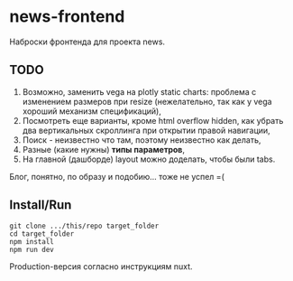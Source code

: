 # news-frontend
Наброски фронтенда для проекта news.

## TODO

1. Возможно, заменить vega на plotly static charts: проблема с изменением размеров при resize (нежелательно, так как у vega хороший механизм спецификаций),
2. Посмотреть еще варианты, кроме html overflow hidden, как убрать два вертикальных скроллинга при открытии правой навигации,
3. Поиск - неизвестно что там, поэтому неизвестно как делать,
4. Разные (какие нужны) **типы параметров**,
5. На главной (дашборде) layout можно доделать, чтобы были tabs.

Блог, понятно, по образу и подобию... тоже не успел =(

## Install/Run

```
git clone .../this/repo target_folder
cd target_folder
npm install
npm run dev
```

Production-версия согласно инструкциям nuxt.
